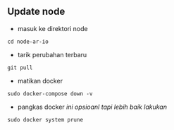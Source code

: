 ## Update node

* masuk ke direktori node
```
cd node-ar-io
```
* tarik perubahan terbaru
```
git pull
```
* matikan docker
```
sudo docker-compose down -v
```
* pangkas docker
*ini opsioanl tapi lebih baik lakukan*
```
sudo docker system prune
```


